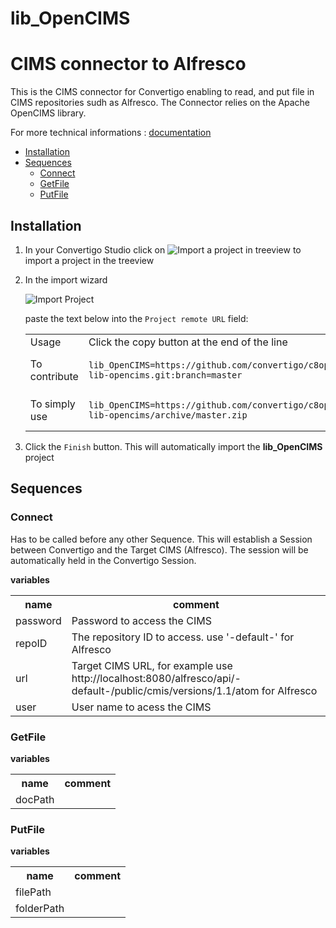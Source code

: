 


# lib_OpenCIMS

# CIMS connector to Alfresco

This is the CIMS connector for Convertigo enabling to read, and put file in CIMS repositories sudh as Alfresco. The Connector relies on the Apache OpenCIMS library.




For more technical informations : [documentation](./project.md)

- [Installation](#installation)
- [Sequences](#sequences)
    - [Connect](#connect)
    - [GetFile](#getfile)
    - [PutFile](#putfile)


## Installation

1. In your Convertigo Studio click on ![](https://github.com/convertigo/convertigo/blob/develop/eclipse-plugin-studio/icons/studio/project_import.gif?raw=true "Import a project in treeview") to import a project in the treeview
2. In the import wizard

   ![](https://github.com/convertigo/convertigo/blob/develop/eclipse-plugin-studio/tomcat/webapps/convertigo/templates/ftl/project_import_wzd.png?raw=true "Import Project")
   
   paste the text below into the `Project remote URL` field:
   <table>
     <tr><td>Usage</td><td>Click the copy button at the end of the line</td></tr>
     <tr><td>To contribute</td><td>

     ```
     lib_OpenCIMS=https://github.com/convertigo/c8oprj-lib-opencims.git:branch=master
     ```
     </td></tr>
     <tr><td>To simply use</td><td>

     ```
     lib_OpenCIMS=https://github.com/convertigo/c8oprj-lib-opencims/archive/master.zip
     ```
     </td></tr>
    </table>
3. Click the `Finish` button. This will automatically import the __lib_OpenCIMS__ project


## Sequences

### Connect

Has to be called before any other Sequence. This will establish a Session between Convertigo and the Target CIMS (Alfresco). The session will be automatically held in the Convertigo Session.

**variables**

<table>
<tr>
<th>name</th><th>comment</th>
</tr>
<tr>
<td>password</td><td>Password to access the CIMS</td>
</tr>
<tr>
<td>repoID</td><td>The repository ID to access. use '-default-' for Alfresco</td>
</tr>
<tr>
<td>url</td><td>Target CIMS URL, for example use http://localhost:8080/alfresco/api/-default-/public/cmis/versions/1.1/atom for Alfresco</td>
</tr>
<tr>
<td>user</td><td>User name to acess the CIMS</td>
</tr>
</table>

### GetFile

**variables**

<table>
<tr>
<th>name</th><th>comment</th>
</tr>
<tr>
<td>docPath</td><td></td>
</tr>
</table>

### PutFile

**variables**

<table>
<tr>
<th>name</th><th>comment</th>
</tr>
<tr>
<td>filePath</td><td></td>
</tr>
<tr>
<td>folderPath</td><td></td>
</tr>
</table>




